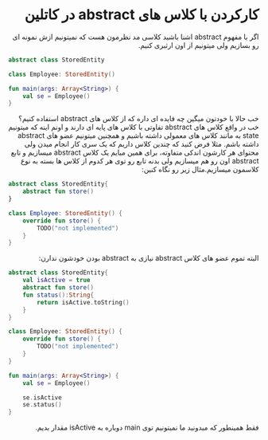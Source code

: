 <div dir="rtl">

# کارکردن با کلاس های abstract در کاتلین

اگر با مفهوم abstract اشنا باشید کلاسی  مد نظرمون هست که نمیتونیم ازش نمونه ای رو بسازیم ولی میتونیم از اون ارثبری کنیم.

</div>

```kotlin
abstract class StoredEntity

class Employee: StoredEntity()

fun main(args: Array<String>) {
    val se = Employee()
}
```

<div dir="rtl">

خب حالا با خودتون میگین چه فایده ای داره که از کلاس های abstract استفاده کنیم؟ خب در واقع کلاس های abstract تفاوتی با کلاس های پایه ای دارند و اونم اینه که میتونیم state به مانند کلاس های معمولی داشته باشیم و همچنین میتونیم عضو های abstract داشته باشم. مثلا فرض کنید که چندین کلاس داریم که یک سری کار انجام میدن ولی محتوای هر کارشون اندکی متفاوته، برای همین میایم یک کلاس abstract میسازیم و تابع abstract اون رو هم میسازیم ولی بدنه تابع رو توی هر کدوم از کلاس ها بسته به نوع کلاسمون میسازیم.مثال زیر رو نگاه کنین:

</div>

```kotlin
abstract class StoredEntity{
    abstract fun store()
}

class Employee: StoredEntity() {
    override fun store() {
        TODO("not implemented")
    }
}
```

<div dir="rtl">

البته تموم عضو های کلاس abstract نیازی به abstract بودن خودشون ندارن:

</div>

```kotlin
abstract class StoredEntity{
    val isActive = true
    abstract fun store()
    fun status():String{
        return isActive.toString()
    }
}

class Employee: StoredEntity() {
    override fun store() {
        TODO("not implemented")
    }
}

fun main(args: Array<String>) {
    val se = Employee()

    se.isActive
    se.status()
}
```

<div dir="rtl">

فقط همینطور که میدونید ما نمیتونیم توی main دوباره به isActive مقدار بدیم.

</div>


